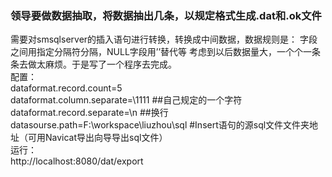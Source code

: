 ### 领导要做数据抽取，将数据抽出几条，以规定格式生成.dat和.ok文件</br>
需要对smsqlserver的插入语句进行转换，转换成中间数据，数据规则是：
字段之间用指定分隔符分隔，NULL字段用’’替代等
考虑到以后数据量大，一个个一条条去做太麻烦。于是写了一个程序去完成。</br>
配置：</br>
dataformat.record.count=5</br>
dataformat.column.separate=\1111 ##自己规定的一个字符</br>
dataformat.record.separate=\n  ##换行</br>
datasourse.path=F:\\workspace\\liuzhou\\sql #Insert语句的源sql文件文件夹地址（可用Navicat导出向导导出sql文件）</br>
运行：</br>
http://localhost:8080/dat/export</br>

